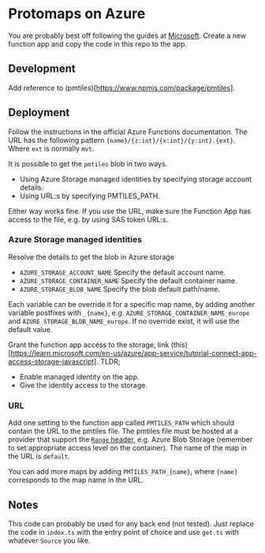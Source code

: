 # Protomaps on Azure

You are probably best off following the guides at [Microsoft](https://learn.microsoft.com/en-us/azure/azure-functions/functions-overview?pivots=programming-language-javascript). Create a new function app and copy the code in this repo to the app.

## Development

Add reference to (pmtiles)[https://www.npmjs.com/package/pmtiles].

## Deployment

Follow the instructions in the official Azure Functions documentation. The URL has the following pattern `{name}/{z:int}/{x:int}/{y:int}.{ext}`. Where `ext` is normally `mvt`.

It is possible to get the `pmtiles` blob in two ways.

- Using Azure Storage managed identities by specifying storage account details.
- Using URL:s by specifying PMTILES_PATH.

Either way works fine. If you use the URL, make sure the Function App has access to the file, e.g. by using SAS token URL:s.

### Azure Storage managed identities

Resolve the details to get the blob in Azure storage

- `AZURE_STORAGE_ACCOUNT_NAME` Specify the default account name.
- `AZURE_STORAGE_CONTAINER_NAME` Specify the default container name.
- `AZURE_STORAGE_BLOB_NAME` Specify the blob default path/name.

Each variable can be override it for a specific map name, by adding another variable postfixes with `_{name}`, e.g. `AZURE_STORAGE_CONTAINER_NAME_europe` and `AZURE_STORAGE_BLOB_NAME_europe`. If no override exist, it will use the default value.

Grant the function app access to the storage, link (this)[https://learn.microsoft.com/en-us/azure/app-service/tutorial-connect-app-access-storage-javascript].
TLDR;

- Enable managed identity on the app.
- Give the identity access to the storage.

### URL

Add one setting to the function app called `PMTILES_PATH` which should contain the URL to the pmtiles file. The pmtiles file must be hosted at a provider that support the [`Range` header](https://developer.mozilla.org/en-US/docs/Web/HTTP/Headers/Range), e.g. Azure Blob Storage (remember to set appropriate access level on the container). The name of the map in the URL is `default`.

You can add more maps by adding `PMTILES_PATH_{name}`, where `{name}` corresponds to the map name in the URL.

## Notes

This code can probably be used for any back end (not tested). Just replace the code in `index.ts` with the entry point of choice and use `get.ts` with whatever `Source` you like.
